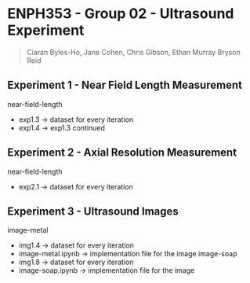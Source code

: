 # ENPH353 - Group 02 - Ultrasound Experiment
> Ciaran Byles-Ho, Jane Cohen, Chris Gibson, Ethan Murray Bryson Reid

## Experiment 1 - Near Field Length Measurement
near-field-length
- exp1.3 -> dataset for every iteration
- exp1.4 -> exp1.3 continued

## Experiment 2 - Axial Resolution Measurement
near-field-length
- exp2.1 -> dataset for every iteration

## Experiment 3 - Ultrasound Images
image-metal
- img1.4 -> dataset for every iteration
- image-metal.ipynb -> implementation file for the image
image-soap
- img1.8 -> dataset for every iteration
- image-soap.ipynb -> implementation file for the image
